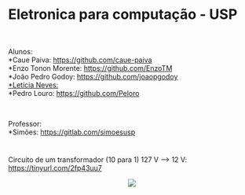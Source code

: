 # Eletronica para computação - USP

<br>

Alunos:
<br>
*Caue Paiva: https://github.com/caue-paiva
<br>
*Enzo Tonon Morente: https://github.com/EnzoTM
<br>
*João Pedro Godoy: https://github.com/joaopgodoy
<br>
<a href="https://github.com/Leticia-BNeves">*Letícia Neves: </a>
<br>
*Pedro Louro: https://github.com/Peloro

<br>

Professor:
<br>
*Simões: https://gitlab.com/simoesusp

#

Circuito de um transformador (10 para 1) 127 V --> 12 V: https://tinyurl.com/2fp43uu7

<div align="center">
  <img src="https://raw.githubusercontent.com/EnzoTM/Eletro_usp/main/Eletro_USP/images/transformador.png"> 
</div>


